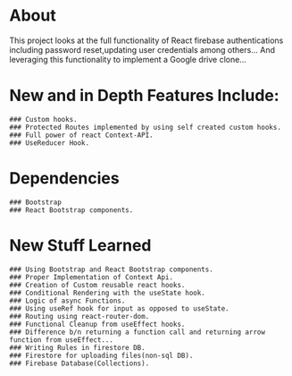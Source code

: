 # About
This project looks at the full functionality of React firebase authentications including password reset,updating user credentials among others...
And leveraging this functionality to implement a Google drive clone...

# New and in Depth Features Include:
    ### Custom hooks.
    ### Protected Routes implemented by using self created custom hooks.
    ### Full power of react Context-API.
    ### UseReducer Hook.

# Dependencies
    ### Bootstrap
    ### React Bootstrap components.

# New Stuff Learned
    ### Using Bootstrap and React Bootstrap components.
    ### Proper Implementation of Context Api.
    ### Creation of Custom reusable react hooks.
    ### Conditional Rendering with the useState hook.
    ### Logic of async Functions.
    ### Using useRef hook for input as opposed to useState.
    ### Routing using react-router-dom.
    ### Functional Cleanup from useEffect hooks.
    ### Difference b/n returning a function call and returning arrow function from useEffect...
    ### Writing Rules in firestore DB.
    ### Firestore for uploading files(non-sql DB).
    ### Firebase Database(Collections).
